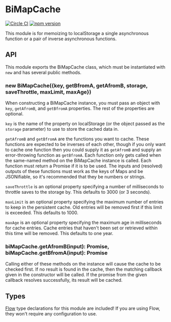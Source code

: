# BiMapCache

[![Circle CI](https://circleci.com/gh/StreakYC/bimapcache.svg?style=shield)](https://circleci.com/gh/StreakYC/bimapcache)
[![npm version](https://badge.fury.io/js/bimapcache.svg)](https://badge.fury.io/js/bimapcache)

This module is for memoizing to localStorage a single asynchronous function or a
pair of inverse asynchronous functions.

## API

This module exports the BiMapCache class, which must be instantiated with `new`
and has several public methods.

### new BiMapCache({key, getBfromA, getAfromB, storage, saveThrottle, maxLimit, maxAge})

When constructing a BiMapCache instance, you must pass an object with `key`,
`getAfromB`, and `getBfromA` properties. The rest of the properties are
optional.

`key` is the name of the property on localStorage (or the object passed as the
`storage` parameter) to use to store the cached data in.

`getAfromB` and `getBfromA` are the functions you want to cache. These functions
are expected to be inverses of each other, though if you only want to cache one
function then you could supply it as `getAfromB` and supply an error-throwing
function as `getBfromA`. Each function only gets called when the same-named
method on the BiMapCache instance is called. Each function must return a Promise
if it is to be used. The inputs and (resolved) outputs of these functions must
work as the keys of Maps and be JSONifiable, so it's recommended that they be
numbers or strings.

`saveThrottle` is an optional property specifying a number of milliseconds to
throttle saves to the storage by. This defaults to 3000 (or 3 seconds).

`maxLimit` is an optional property specifying the maximum number of entries to
keep in the persistent cache. Old entries will be removed first if this limit is
exceeded. This defaults to 1000.

`maxAge` is an optional property specifying the maximum age in milliseconds for
cache entries. Cache entries that haven't been set or retrieved within this time
will be removed. This defaults to one year.

### biMapCache.getAfromB(input): Promise, biMapCache.getBfromA(input): Promise

Calling either of these methods on the instance will cause the cache to be
checked first. If no result is found in the cache, then the matching callback
given in the constructor will be called. If the promise from the given callback
resolves successfully, its result will be cached.

## Types

[Flow](https://flowtype.org/) type declarations for this module are included!
If you are using Flow, they won't require any configuration to use.
